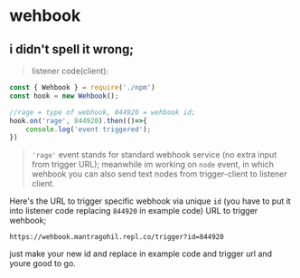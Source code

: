 # wehbook
## i didn't spell it wrong;


>listener code(client):

```javascript
const { Wehbook } = require('./npm')
const hook = new Wehbook();

//rage = type of webhook, 844920 = wehbook id;
hook.on('rage', 844920).then(()=>{
    console.log('event triggered');
})  
```

>``'rage'`` event stands for standard webhook service (no extra input from trigger URL);
meanwhile im working on ``node`` event, in which wehbook you can also send text nodes from trigger-client to listener client.

Here's the URL to trigger specific webhook via unique ``id`` (you have to put it into listener code replacing ``844920`` in example code)
URL to trigger wehbook;
```
https://wehbook.mantragohil.repl.co/trigger?id=844920
```
just make your new id and replace in example code and trigger url and youre good to go.
